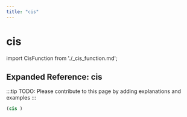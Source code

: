 ```yaml
---
title: "cis"
---
```


# cis

import CisFunction from './_cis_function.md';

<CisFunction />

## Expanded Reference: cis

:::tip
TODO: Please contribute to this page by adding explanations and examples
:::

```lisp
(cis )
```
